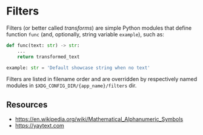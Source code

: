 Filters
=======

Filters (or better called _transforms_) are simple Python modules that define function `func`
(and, optionally, string variable `example`), such as:
```python
def func(text: str) -> str:
    ...
    return transformed_text

example: str = 'Default showcase string when no text'
```

Filters are listed in filename order and are overridden by
respectively named modules in `$XDG_CONFIG_DIR/{app_name}/filters` dir.

Resources
---------
* https://en.wikipedia.org/wiki/Mathematical_Alphanumeric_Symbols
* https://yaytext.com